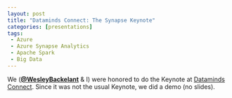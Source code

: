 ```yaml
---
layout: post
title: "Dataminds Connect: The Synapse Keynote"
categories: [presentations]
tags:
 - Azure
 - Azure Synapse Analytics
 - Apache Spark
 - Big Data
---
```


We (**[@WesleyBackelant](https://twitter.com/WesleyBackelant)** & I) were honored to do the Keynote at [Dataminds Connect](https://datamindsconnect.be/agenda/#sz-tab-44481). Since it was not the usual Keynote, we did a demo (no slides).
